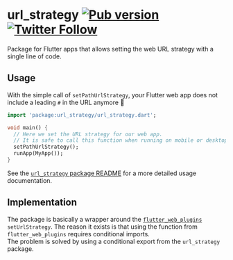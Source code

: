 # url_strategy [![Pub version](https://img.shields.io/pub/v/url_strategy.svg)](https://pub.dev/packages/url_strategy) [![Twitter Follow](https://img.shields.io/twitter/follow/creativemaybeno?label=Follow&style=social)](https://twitter.com/creativemaybeno) 

Package for Flutter apps that allows setting the web URL strategy with a single line of code.

## Usage

With the simple call of `setPathUrlStrategy`, your Flutter web app does not include a leading `#`
in the URL anymore 🚀

```dart
import 'package:url_strategy/url_strategy.dart';

void main() {
  // Here we set the URL strategy for our web app.
  // It is safe to call this function when running on mobile or desktop as well.
  setPathUrlStrategy();
  runApp(MyApp());
}
```

See the [`url_strategy` package README](https://github.com/creativecreatorormaybenot/url_strategy/tree/master/url_strategy)
for a more detailed usage documentation.

## Implementation

The package is basically a wrapper around the [`flutter_web_plugins`](https://github.com/flutter/flutter/tree/master/packages/flutter_web_plugins)
`setUrlStrategy`. The reason it exists is that using the function from `flutter_web_plugins`
requires conditional imports.  
The problem is solved by using a conditional export from the `url_strategy` package.
